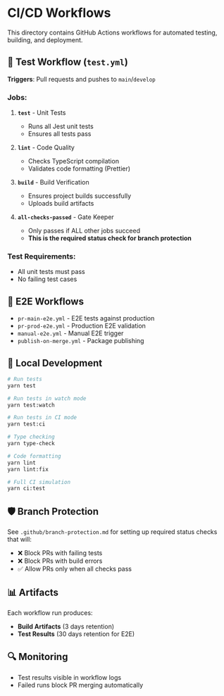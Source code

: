 # CI/CD Workflows

This directory contains GitHub Actions workflows for automated testing, building, and deployment.

## 🧪 Test Workflow (`test.yml`)

**Triggers**: Pull requests and pushes to `main`/`develop`

### Jobs:

1. **`test`** - Unit Tests
    - Runs all Jest unit tests
    - Ensures all tests pass

2. **`lint`** - Code Quality
    - Checks TypeScript compilation
    - Validates code formatting (Prettier)

3. **`build`** - Build Verification
    - Ensures project builds successfully
    - Uploads build artifacts

4. **`all-checks-passed`** - Gate Keeper
    - Only passes if ALL other jobs succeed
    - **This is the required status check for branch protection**

### Test Requirements:

- All unit tests must pass
- No failing test cases

## 🚀 E2E Workflows

- `pr-main-e2e.yml` - E2E tests against production
- `pr-prod-e2e.yml` - Production E2E validation
- `manual-e2e.yml` - Manual E2E trigger
- `publish-on-merge.yml` - Package publishing

## 🔧 Local Development

```bash
# Run tests
yarn test

# Run tests in watch mode
yarn test:watch

# Run tests in CI mode
yarn test:ci

# Type checking
yarn type-check

# Code formatting
yarn lint
yarn lint:fix

# Full CI simulation
yarn ci:test
```

## 🛡️ Branch Protection

See `.github/branch-protection.md` for setting up required status checks that will:

- ❌ Block PRs with failing tests
- ❌ Block PRs with build errors
- ✅ Allow PRs only when all checks pass

## 📊 Artifacts

Each workflow run produces:

- **Build Artifacts** (3 days retention)
- **Test Results** (30 days retention for E2E)

## 🔍 Monitoring

- Test results visible in workflow logs
- Failed runs block PR merging automatically
